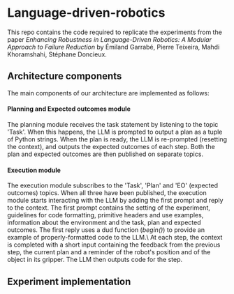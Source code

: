 # Language-driven-robotics
This repo contains the code required to replicate the experiments from the paper _Enhancing Robustness in Language-Driven Robotics: A Modular Approach to Failure Reduction_ by Émiland Garrabé, Pierre Teixeira, Mahdi Khoramshahi, Stéphane Doncieux.

## Architecture components
The main components of our architecture are implemented as follows:

#### Planning and Expected outcomes module
The planning module receives the task statement by listening to the topic 'Task'. When this happens, the LLM is prompted to output a plan as a tuple of Python strings. When the plan is ready, the LLM is re-prompted (resetting the context), and outputs the expected outcomes of each step. Both the plan and expected outcomes are then published on separate topics.

#### Execution module
The execution module subscribes to the 'Task', 'Plan' and 'EO' (expected outcomes) topics. When all three have been published, the execution module starts interacting with the LLM by adding the first prompt and reply to the context. The first prompt contains the setting of the experiment, guidelines for code formatting, primitive headers and use examples, information about the environment and the task, plan and expected outcomes. The first reply uses a dud function (_begin()_) to provide an example of properly-formatted code to the LLM.\\
At each step, the context is completed with a short input containing the feedback from the previous step, the current plan and a reminder of the robot's position and of the object in its gripper. The LLM then outputs code for the step.

## Experiment implementation
